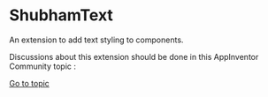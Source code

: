 # ShubhamText
An extension to add text styling to components.

Discussions about this extension should be done in this AppInventor Community topic : 

<a href="https://community.appinventor.mit.edu/t/shubhamtext-extension-free-open-source-set-text-styling-for-components/61121/0">Go to topic</a>
